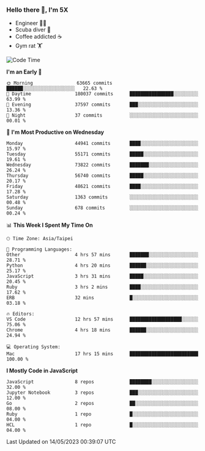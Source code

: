 ### Hello there 👋, I'm 5X

* Engineer 👨‍💻
* Scuba diver 🤿
* Coffee addicted ☕️
* Gym rat 🏋️

<!--START_SECTION:waka-->
![Code Time](http://img.shields.io/badge/Code%20Time-150%20hrs%2041%20mins-blue)

**I'm an Early 🐤** 

```text
🌞 Morning                63665 commits       ██████░░░░░░░░░░░░░░░░░░░   22.63 % 
🌆 Daytime                180037 commits      ████████████████░░░░░░░░░   63.99 % 
🌃 Evening                37597 commits       ███░░░░░░░░░░░░░░░░░░░░░░   13.36 % 
🌙 Night                  37 commits          ░░░░░░░░░░░░░░░░░░░░░░░░░   00.01 % 
```
📅 **I'm Most Productive on Wednesday** 

```text
Monday                   44941 commits       ████░░░░░░░░░░░░░░░░░░░░░   15.97 % 
Tuesday                  55171 commits       █████░░░░░░░░░░░░░░░░░░░░   19.61 % 
Wednesday                73822 commits       ███████░░░░░░░░░░░░░░░░░░   26.24 % 
Thursday                 56740 commits       █████░░░░░░░░░░░░░░░░░░░░   20.17 % 
Friday                   48621 commits       ████░░░░░░░░░░░░░░░░░░░░░   17.28 % 
Saturday                 1363 commits        ░░░░░░░░░░░░░░░░░░░░░░░░░   00.48 % 
Sunday                   678 commits         ░░░░░░░░░░░░░░░░░░░░░░░░░   00.24 % 
```


📊 **This Week I Spent My Time On** 

```text
🕑︎ Time Zone: Asia/Taipei

💬 Programming Languages: 
Other                    4 hrs 57 mins       ███████░░░░░░░░░░░░░░░░░░   28.71 % 
Python                   4 hrs 20 mins       ██████░░░░░░░░░░░░░░░░░░░   25.17 % 
JavaScript               3 hrs 31 mins       █████░░░░░░░░░░░░░░░░░░░░   20.45 % 
Ruby                     3 hrs 2 mins        ████░░░░░░░░░░░░░░░░░░░░░   17.62 % 
ERB                      32 mins             █░░░░░░░░░░░░░░░░░░░░░░░░   03.18 % 

🔥 Editors: 
VS Code                  12 hrs 57 mins      ███████████████████░░░░░░   75.06 % 
Chrome                   4 hrs 18 mins       ██████░░░░░░░░░░░░░░░░░░░   24.94 % 

💻 Operating System: 
Mac                      17 hrs 15 mins      █████████████████████████   100.00 % 
```

**I Mostly Code in JavaScript** 

```text
JavaScript               8 repos             ████████░░░░░░░░░░░░░░░░░   32.00 % 
Jupyter Notebook         3 repos             ███░░░░░░░░░░░░░░░░░░░░░░   12.00 % 
Go                       2 repos             ██░░░░░░░░░░░░░░░░░░░░░░░   08.00 % 
Ruby                     1 repo              █░░░░░░░░░░░░░░░░░░░░░░░░   04.00 % 
HCL                      1 repo              █░░░░░░░░░░░░░░░░░░░░░░░░   04.00 % 
```




 Last Updated on 14/05/2023 00:39:07 UTC
<!--END_SECTION:waka-->
